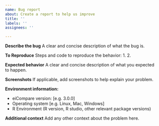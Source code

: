 ```yaml
---
name: Bug report
about: Create a report to help us improve
title: ''
labels: ''
assignees: ''

---
```


**Describe the bug**
A clear and concise description of what the bug is.

**To Reproduce**
Steps and code to reproduce the behavior:
1. 
2. 

**Expected behavior**
A clear and concise description of what you expected to happen.

**Screenshots**
If applicable, add screenshots to help explain your problem.

**Environment information:**
 - eiCompare version: [e.g. 3.0.0]
 - Operating system [e.g. Linux, Mac, Windows]
 - R Environment (R version, R studio, other relevant package versions)

**Additional context**
Add any other context about the problem here.

